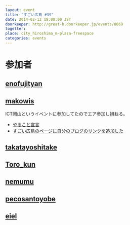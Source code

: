 ```yaml
---
layout: event
title: "すごい広島 #39"
date: 2014-02-12 18:00:00 JST
doorkeeper: http://great-h.doorkeeper.jp/events/8869
togetter: 
place: city_hiroshima_m-plaza-freespace
categories: events
---
```


# 参加者


## [enofujityan](http://twitter.com/enofujityan)


## [makowis](https://github.com/makowis)

ICT岡山というイベントに参加してたのでエア参加し損ねる。

* [やること宣言](https://github.com/great-h/great-h.github.io/issues/667)
* [すごい広島のページに自分のブログのリンクを追加した](http://great-h.github.io/)


## [takatayoshitake](http://twitter.com/takatayoshitake)


## [Toro_kun](https://twitter.com/Toro_kun)


## [nemumu](https://github.com/nemumu)


## [pecosantoyobe](http://twitter.com/pecosantoyobe)


## [eiel](http://eiel.info/)
